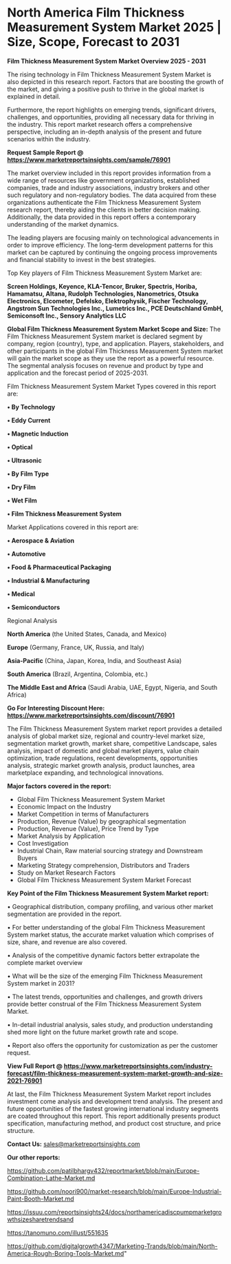 # North America Film Thickness Measurement System Market 2025 | Size, Scope, Forecast to 2031

<Strong> Film Thickness Measurement System Market Overview 2025 - 2031</strong>

The rising technology in Film Thickness Measurement System Market is also depicted in this research report. Factors that are boosting the growth of the market, and giving a positive push to thrive in the global market is explained in detail.

Furthermore, the report highlights on emerging trends, significant drivers, challenges, and opportunities, providing all necessary data for thriving in the industry. This report market research offers a comprehensive perspective, including an in-depth analysis of the present and future scenarios within the industry.

<strong>Request Sample Report @ <a href=https://www.marketreportsinsights.com/sample/76901>https://www.marketreportsinsights.com/sample/76901</a></strong>

The market overview included in this report provides information from a wide range of resources like government organizations, established companies, trade and industry associations, industry brokers and other such regulatory and non-regulatory bodies. The data acquired from these organizations authenticate the Film Thickness Measurement System research report, thereby aiding the clients in better decision making. Additionally, the data provided in this report offers a contemporary understanding of the market dynamics.

The leading players are focusing mainly on technological advancements in order to improve efficiency. The long-term development patterns for this market can be captured by continuing the ongoing process improvements and financial stability to invest in the best strategies.

Top Key players of Film Thickness Measurement System Market are:

<strong>Screen Holdings, Keyence, KLA-Tencor, Bruker, Spectris, Horiba, Hamamatsu, Altana, Rudolph Technologies, Nanometrics, Otsuka Electronics, Elcometer, Defelsko, Elektrophysik, Fischer Technology, Angstrom Sun Technologies Inc., Lumetrics Inc., PCE Deutschland GmbH, Semiconsoft Inc., Sensory Analytics LLC</strong>

<strong><b>Global Film Thickness Measurement System Market Scope and Size:</b></strong>
The Film Thickness Measurement System market is declared segment by company, region (country), type, and application. Players, stakeholders, and other participants in the global Film Thickness Measurement System market will gain the market scope as they use the report as a powerful resource. The segmental analysis focuses on revenue and product by type and application and the forecast period of 2025-2031.

Film Thickness Measurement System Market Types covered in this report are:

<strong>• By Technology

• Eddy Current

• Magnetic Induction

• Optical

• Ultrasonic

• By Film Type

• Dry Film

• Wet Film

• Film Thickness Measurement System</strong>

Market Applications covered in this report are:

<strong>• Aerospace & Aviation

• Automotive

• Food & Pharmaceutical Packaging

• Industrial & Manufacturing

• Medical

• Semiconductors</strong> 

Regional Analysis

<strong>North America</strong> (the United States, Canada, and Mexico)

<strong>Europe</strong> (Germany, France, UK, Russia, and Italy)

<strong>Asia-Pacific</strong> (China, Japan, Korea, India, and Southeast Asia)

<strong>South America</strong> (Brazil, Argentina, Colombia, etc.)

<strong>The Middle East and Africa</strong> (Saudi Arabia, UAE, Egypt, Nigeria, and South Africa)

<strong>Go For Interesting Discount Here: <a href=https://www.marketreportsinsights.com/discount/76901>https://www.marketreportsinsights.com/discount/76901</a></strong>

The Film Thickness Measurement System market report provides a detailed analysis of global market size, regional and country-level market size, segmentation market growth, market share, competitive Landscape, sales analysis, impact of domestic and global market players, value chain optimization, trade regulations, recent developments, opportunities analysis, strategic market growth analysis, product launches, area marketplace expanding, and technological innovations.

<strong><b>Major factors covered in the report:</b></strong>
<ul>
  <li>Global Film Thickness Measurement System Market </li>
  <li>Economic Impact on the Industry</li>
  <li>Market Competition in terms of Manufacturers</li>
  <li>Production, Revenue (Value) by geographical segmentation</li>
  <li>Production, Revenue (Value), Price Trend by Type</li>
  <li>Market Analysis by Application</li>
  <li>Cost Investigation</li>
  <li>Industrial Chain, Raw material sourcing strategy and Downstream Buyers</li>
  <li>Marketing Strategy comprehension, Distributors and Traders</li>
  <li>Study on Market Research Factors</li>
  <li>Global Film Thickness Measurement System Market Forecast</li>
</ul>

<strong><b>Key Point of the Film Thickness Measurement System Market report:</b></strong>

• Geographical distribution, company profiling, and various other market segmentation are provided in the report.

• For better understanding of the global Film Thickness Measurement System market status, the accurate market valuation which comprises of size, share, and revenue are also covered.

• Analysis of the competitive dynamic factors better extrapolate the complete market overview

• What will be the size of the emerging Film Thickness Measurement System market in 2031?

• The latest trends, opportunities and challenges, and growth drivers provide better construal of the Film Thickness Measurement System Market.

• In-detail industrial analysis, sales study, and production understanding shed more light on the future market growth rate and scope.

• Report also offers the opportunity for customization as per the customer request.

<strong><b>View Full Report @ <a href=https://www.marketreportsinsights.com/industry-forecast/film-thickness-measurement-system-market-growth-and-size-2021-76901>https://www.marketreportsinsights.com/industry-forecast/film-thickness-measurement-system-market-growth-and-size-2021-76901</a></b></strong>


At last, the Film Thickness Measurement System Market report includes investment come analysis and development trend analysis. The present and future opportunities of the fastest growing international industry segments are coated throughout this report. This report additionally presents product specification, manufacturing method, and product cost structure, and price structure.

<strong>Contact Us:</strong>
sales@marketreportsinsights.com

<strong>Our other reports:</strong>

<a href=https://github.com/patilbhargv432/reportmarket/blob/main/Europe-Combination-Lathe-Market.md>https://github.com/patilbhargv432/reportmarket/blob/main/Europe-Combination-Lathe-Market.md</a>

<a href=https://github.com/noori900/market-research/blob/main/Europe-Industrial-Paint-Booth-Market.md>https://github.com/noori900/market-research/blob/main/Europe-Industrial-Paint-Booth-Market.md</a>

<a href=https://issuu.com/reportsinsights24/docs/northamericadiscpumpmarketgrowthsizesharetrendsand>https://issuu.com/reportsinsights24/docs/northamericadiscpumpmarketgrowthsizesharetrendsand</a>

<a href=https://tanomuno.com/illust/551635>https://tanomuno.com/illust/551635</a>

<a href=https://github.com/digitalgrowth4347/Marketing-Trands/blob/main/North-America-Rough-Boring-Tools-Market.md>https://github.com/digitalgrowth4347/Marketing-Trands/blob/main/North-America-Rough-Boring-Tools-Market.md</a>"
